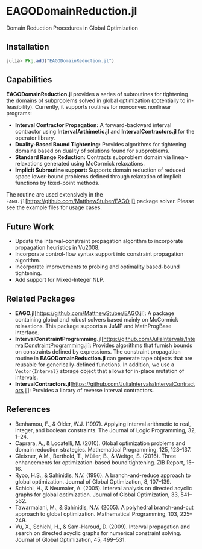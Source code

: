 # EAGODomainReduction.jl
Domain Reduction Procedures in Global Optimization

## Installation

```julia
julia> Pkg.add("EAGODomainReduction.jl")
```

## Capabilities

**EAGODomainReduction.jl** provides a series of subroutines for tightening the domains of subproblems
solved in global optimization (potentially to in-feasibility). Currently, it supports routines for
nonconvex nonlinear programs:
- **Interval Contractor Propagation:** A forward-backward interval contractor using **IntervalArthimetic.jl**
and **IntervalContractors.jl** for the operator library.
- **Duality-Based Bound Tightening:** Provides algorithms for tightening domains based on duality of solutions
found for subproblems.
- **Standard Range Reduction:** Contracts subproblem domain via linear-relaxations generated using McCormick
relaxations.
- **Implicit Subroutine support:** Supports domain reduction of reduced space lower-bound problems defined through
relaxation of implicit functions by fixed-point methods.

The routine are used extensively in the `EAGO.jl`[https://github.com/MatthewStuber/EAGO.jl] package solver.
Please see the example files for usage cases.

## Future Work

- Update the interval-constraint propagation algorithm to incorporate propagation heuristics in Vu2008.
- Incorporate control-flow syntax support into constraint propagation algorithm.
- Incorporate improvements to probing and optimality based-bound tightening.
- Add support for Mixed-Integer NLP.

## Related Packages
- **EAGO.jl**[https://github.com/MatthewStuber/EAGO.jl]: A package containing global and robust solvers based mainly on McCormick relaxations.
This package supports a JuMP and MathProgBase interface.
- **IntervalConstraintProgramming.jl**[https://github.com/JuliaIntervals/IntervalConstraintProgramming.jl]: Provides algorithms that furnish bounds
on constraints defined by expressions. The constraint propagation routine in **EAGODomainReduction.jl** can generate tape objects that are
reusable for generically-defined functions. In addition, we use a `Vector{Interval}` storage object that allows for in-place mutation of intervals.
- **IntervalContractors.jl**[https://github.com/JuliaIntervals/IntervalContractors.jl]: Provides a library of reverse interval contractors.

## References
- Benhamou, F., & Older, W.J. (1997). Applying interval arithmetic to real, integer, and boolean constraints. The Journal of Logic Programming, 32, 1–24.
- Caprara, A., & Locatelli, M. (2010). Global optimization problems and domain reduction strategies. Mathematical Programming, 125, 123–137.
- Gleixner, A.M., Berthold, T., Müller, B., & Weltge, S. (2016). Three enhancements for optimization-based bound tightening. ZIB Report, 15–16.
- Ryoo, H.S., & Sahinidis, N.V. (1996). A branch-and-reduce approach to global optimization. Journal of Global Optimization, 8, 107–139.
- Schichl, H., & Neumaier, A. (2005). Interval analysis on directed acyclic graphs for global optimization. Journal of Global Optimization, 33, 541–562.
- Tawarmalani, M., & Sahinidis, N.V. (2005). A polyhedral branch-and-cut approach to global optimization. Mathematical Programming, 103, 225–249.
- Vu, X., Schichl, H., & Sam-Haroud, D. (2009). Interval propagation and search on directed acyclic
graphs for numerical constraint solving. Journal of Global Optimization, 45, 499–531.
